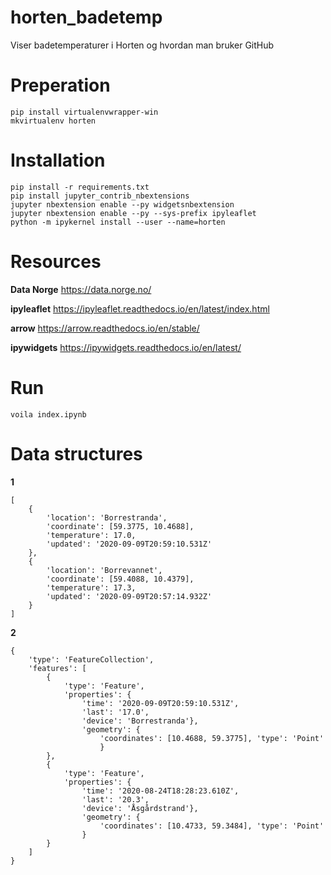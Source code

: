# horten_badetemp
Viser badetemperaturer i Horten og hvordan man bruker GitHub

# Preperation

```
pip install virtualenvwrapper-win
mkvirtualenv horten
```

# Installation

```
pip install -r requirements.txt
pip install jupyter_contrib_nbextensions
jupyter nbextension enable --py widgetsnbextension
jupyter nbextension enable --py --sys-prefix ipyleaflet
python -m ipykernel install --user --name=horten
```

# Resources

**Data Norge**
https://data.norge.no/

**ipyleaflet**
https://ipyleaflet.readthedocs.io/en/latest/index.html

**arrow**
https://arrow.readthedocs.io/en/stable/

**ipywidgets**
https://ipywidgets.readthedocs.io/en/latest/

# Run
```
voila index.ipynb
```

# Data structures

**1**

```
[
    {
        'location': 'Borrestranda',
        'coordinate': [59.3775, 10.4688],
        'temperature': 17.0,
        'updated': '2020-09-09T20:59:10.531Z'
    },
    {
        'location': 'Borrevannet',
        'coordinate': [59.4088, 10.4379],
        'temperature': 17.3,
        'updated': '2020-09-09T20:57:14.932Z'
    }
]
```

**2**

```
{
    'type': 'FeatureCollection',
    'features': [
        {
            'type': 'Feature',
            'properties': {
                'time': '2020-09-09T20:59:10.531Z',
                'last': '17.0',
                'device': 'Borrestranda'},
                'geometry': {
                    'coordinates': [10.4688, 59.3775], 'type': 'Point'
                    }
        },
        {
            'type': 'Feature',
            'properties': {
                'time': '2020-08-24T18:28:23.610Z',
                'last': '20.3',
                'device': 'Åsgårdstrand'},
                'geometry': {
                    'coordinates': [10.4733, 59.3484], 'type': 'Point'
                }
        }
    ]
}
```